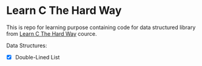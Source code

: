 # Learn C The Hard Way

This is repo for learning purpose containing code for data structured library from
[Learn C The Hard Way](https://learncodethehardway.com/client/#/product/learn-c-the-hard-way/)
cource.

Data Structures:

- [x] Double-Lined List
